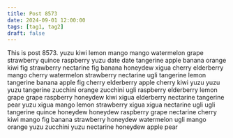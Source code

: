 ```yaml
---
title: Post 8573
date: 2024-09-01 12:00:00
tags: [tag1, tag2]
draft: false
---
```

This is post 8573.
yuzu
kiwi
lemon
mango
mango
watermelon
grape
strawberry
quince
raspberry
yuzu
date
date
tangerine
apple
banana
orange
kiwi
fig
strawberry
nectarine
fig
banana
honeydew
xigua
cherry
elderberry
mango
cherry
watermelon
strawberry
nectarine
ugli
tangerine
lemon
tangerine
banana
apple
fig
cherry
elderberry
apple
cherry
kiwi
yuzu
yuzu
yuzu
tangerine
zucchini
orange
zucchini
ugli
raspberry
elderberry
lemon
grape
grape
raspberry
honeydew
kiwi
xigua
elderberry
nectarine
tangerine
pear
yuzu
xigua
mango
lemon
strawberry
xigua
xigua
nectarine
ugli
ugli
tangerine
quince
honeydew
honeydew
raspberry
grape
nectarine
cherry
kiwi
mango
fig
banana
strawberry
honeydew
watermelon
ugli
mango
orange
yuzu
zucchini
yuzu
nectarine
honeydew
apple
pear
